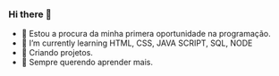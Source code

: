 ### Hi there 👋


- 🔭 Estou a procura da minha primera oportunidade na programação.
- 🌱 I’m currently learning HTML, CSS, JAVA SCRIPT, SQL, NODE
- 👯 Criando projetos.
- 🤔 Sempre querendo aprender mais.


